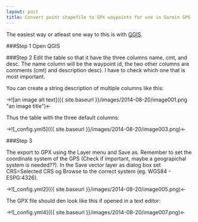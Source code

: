 ```yaml
---
layout: post
title: Convert point shapefile to GPX waypoints for use in Garmin GPS
---
```


The easiest way or atleast one way to this is with [QGIS](http://www.qgis.org/).

###Step 1
Open QGIS

###Step 2
Edit the table so that it have the three columns name, cmt, and desc. The name column will be the waypoint id, the two other columns are comments (cmt) and description desc). I have to check which one that is most important.

You can create a string description of multiple columns like this:


->![an image alt text]({{ site.baseurl }}/images/2014-08-20/image001.png "an image title")<-


Thus the table with the three default columns:


->![_config.yml5]({{ site.baseurl }}/images/2014-08-20/image003.png)<-

###Step 3

The export to GPX using the Layer menu and Save as. Remember to set the coordinate system of the GPS (Check if important, maybe a geograpichal system is needed??). In the Save vector layer as dialog box set CRS=Selected CRS og Browse to the correct system (eg. WGS84 -  ESPG:4326).


->![_config.yml2]({{ site.baseurl }}/images/2014-08-20/image005.png)<-

The GPX file should den look like this if opened in a text editor:

->![_config.yml4]({{ site.baseurl }}/images/2014-08-20/image007.png)<-

